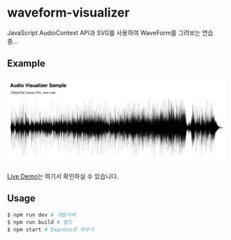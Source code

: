 # waveform-visualizer
JavaScript AudioContext API과 SVG를 사용하여 WaveForm를 그려보는 연습 중...

## Example
![image](./screenshot.png)

[Live Demo](https://simple-audio-waveform.herokuapp.com/)는 여기서 확인하실 수 있습니다.

## Usage
```bash
$ npm run dev # 개발서버
$ npm run build # 빌드
$ npm start # Express로 띄우기
```

